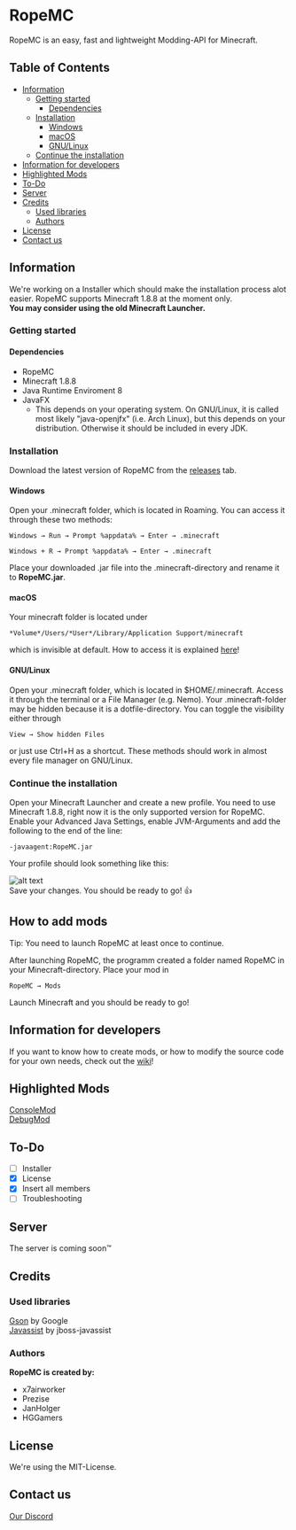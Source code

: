 # RopeMC

RopeMC is an easy, fast and lightweight Modding-API for Minecraft.

## Table of Contents

- [Information](#information)
    - [Getting started](#getting-started)
        - [Dependencies](#dependencies)
    - [Installation](#installation)
        - [Windows](#windows)
        - [macOS](#macOS)
        - [GNU/Linux](#linux)
    - [Continue the installation](#continue-the-installation)
- [Information for developers](#information-for-developers)
- [Highlighted Mods](#highlighted-mods)
- [To-Do](#To-Do)
- [Server](#server)
- [Credits](#credits)
    - [Used libraries](#used-libraries)
    - [Authors](#authors)
- [License](#license)
- [Contact us](#Contact-us)
    
## Information
We're working on a Installer which should make the installation process alot easier. 
RopeMC supports Minecraft 1.8.8 at the moment only.<br/>
**You may consider using the old Minecraft Launcher.**
### Getting started
#### Dependencies
- RopeMC 
- Minecraft 1.8.8
- Java Runtime Enviroment 8
- JavaFX
    - This depends on your operating system. 
    On GNU/Linux, it is called most likely "java-openjfx" (i.e. Arch Linux), but this depends on your distribution. 
    Otherwise it should be included in every JDK.
### Installation
Download the latest version of RopeMC from the [releases](https://github.com/RopeMC/RopeMC/releases) tab.
#### Windows
Open your .minecraft folder, which is located in Roaming. You can access it through these two methods:
```
Windows → Run → Prompt %appdata% → Enter → .minecraft
```
```
Windows + R → Prompt %appdata% → Enter → .minecraft
```
Place your downloaded .jar file into the .minecraft-directory and rename it to **RopeMC.jar**.
#### macOS
Your minecraft folder is located under 
```
*Volume*/Users/*User*/Library/Application Support/minecraft
```
which is invisible at default. How to access it is explained [here](http://macminecraft.com/minecraft-folder-on-a-mac/)!
#### GNU/Linux
Open your .minecraft folder, which is located in $HOME/.minecraft.
Access it through the terminal or a File Manager (e.g. Nemo). 
Your .minecraft-folder may be hidden because it is a dotfile-directory. 
You can toggle the visibility either through
```
View → Show hidden Files
```
or just use Ctrl+H as a shortcut. These methods should work in almost every file manager on GNU/Linux.

### Continue the installation
Open your Minecraft Launcher and create a new profile. You need to use Minecraft 1.8.8, right now it is the only supported version for RopeMC.<br/>
Enable your Advanced Java Settings, 
enable JVM-Arguments and add the following to the end of the line:
```
-javaagent:RopeMC.jar
```

Your profile should look something like this:

![alt text](https://image.ibb.co/eKtQRJ/snap0012.png "Screenshot - Example")<br/>
Save your changes. You should be ready to go! :thumbsup:

## How to add mods
Tip: You need to launch RopeMC at least once to continue.

After launching RopeMC, the programm created a folder named RopeMC in your Minecraft-directory. Place your mod in 
```
RopeMC → Mods
```
Launch Minecraft and you should be ready to go!

## Information for developers
If you want to know how to create mods, or how to modify the source code for your own needs, check out the [wiki](https://github.com/RopeMC/RopeMC/wiki)! 

## Highlighted Mods
[ConsoleMod](https://github.com/RopeMC/ConsoleMod) <br/>
[DebugMod](https://github.com/RopeMC/DebugMod)

## To-Do
- [ ] Installer
- [x] License
- [x] Insert all members
- [ ] Troubleshooting

## Server

The server is coming soon™

## Credits
### Used libraries <br/>
[Gson](https://github.com/google/gson) by Google <br/>
[Javassist](http://jboss-javassist.github.io/javassist/) by jboss-javassist
### Authors
**RopeMC is created by:**<br/>
- x7airworker
- Prezise
- JanHolger
- HGGamers
## License
We're using the MIT-License.

## Contact us
[Our Discord](https://discord.io/ropemc)

